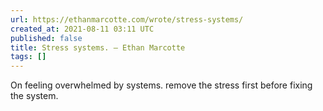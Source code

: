 ```yaml
---
url: https://ethanmarcotte.com/wrote/stress-systems/
created_at: 2021-08-11 03:11 UTC
published: false
title: Stress systems. — Ethan Marcotte
tags: []
---
```


On feeling overwhelmed by systems. remove the stress first before fixing the system.

